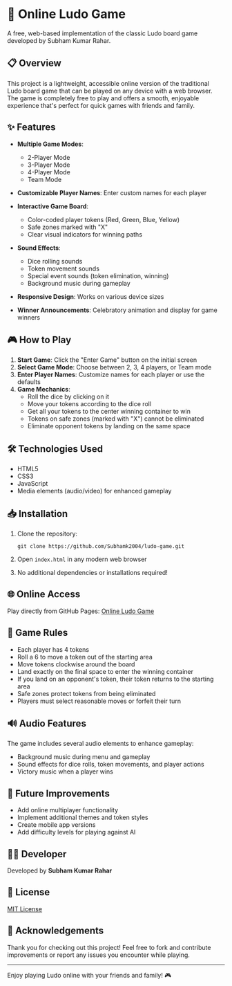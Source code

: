 # 🎲 Online Ludo Game

A free, web-based implementation of the classic Ludo board game developed by Subham Kumar Rahar.


## 📋 Overview

This project is a lightweight, accessible online version of the traditional Ludo board game that can be played on any device with a web browser. The game is completely free to play and offers a smooth, enjoyable experience that's perfect for quick games with friends and family.

## ✨ Features

- **Multiple Game Modes**:
  - 2-Player Mode
  - 3-Player Mode
  - 4-Player Mode
  - Team Mode

- **Customizable Player Names**: Enter custom names for each player

- **Interactive Game Board**:
  - Color-coded player tokens (Red, Green, Blue, Yellow)
  - Safe zones marked with "X"
  - Clear visual indicators for winning paths

- **Sound Effects**:
  - Dice rolling sounds
  - Token movement sounds
  - Special event sounds (token elimination, winning)
  - Background music during gameplay

- **Responsive Design**: Works on various device sizes

- **Winner Announcements**: Celebratory animation and display for game winners

## 🎮 How to Play

1. **Start Game**: Click the "Enter Game" button on the initial screen
2. **Select Game Mode**: Choose between 2, 3, 4 players, or Team mode
3. **Enter Player Names**: Customize names for each player or use the defaults
4. **Game Mechanics**:
   - Roll the dice by clicking on it
   - Move your tokens according to the dice roll
   - Get all your tokens to the center winning container to win
   - Tokens on safe zones (marked with "X") cannot be eliminated
   - Eliminate opponent tokens by landing on the same space

## 🛠️ Technologies Used

- HTML5
- CSS3
- JavaScript
- Media elements (audio/video) for enhanced gameplay

## 📥 Installation

1. Clone the repository:
   ```
   git clone https://github.com/Subhamk2004/ludo-game.git
   ```

2. Open `index.html` in any modern web browser

3. No additional dependencies or installations required!

## 🌐 Online Access

Play directly from GitHub Pages: [Online Ludo Game](https://subhamk2004.github.io/ludo-game/)

## 🎯 Game Rules

- Each player has 4 tokens
- Roll a 6 to move a token out of the starting area
- Move tokens clockwise around the board
- Land exactly on the final space to enter the winning container
- If you land on an opponent's token, their token returns to the starting area
- Safe zones protect tokens from being eliminated
- Players must select reasonable moves or forfeit their turn

## 🔊 Audio Features

The game includes several audio elements to enhance gameplay:
- Background music during menu and gameplay
- Sound effects for dice rolls, token movements, and player actions
- Victory music when a player wins

## 🔄 Future Improvements

- Add online multiplayer functionality
- Implement additional themes and token styles
- Create mobile app versions
- Add difficulty levels for playing against AI

## 👨‍💻 Developer

Developed by **Subham Kumar Rahar**

## 📄 License

[MIT License](LICENSE)

## 🙏 Acknowledgements

Thank you for checking out this project! Feel free to fork and contribute improvements or report any issues you encounter while playing.

---

Enjoy playing Ludo online with your friends and family! 🎮
